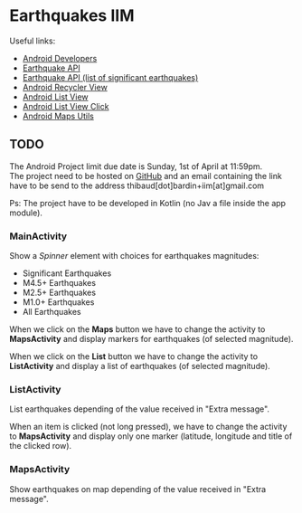 # Earthquakes IIM

Useful links:

- [Android Developers](https://developer.android.com/index.html)
- [Earthquake API](https://earthquake.usgs.gov/earthquakes/feed/v1.0/geojson.php)
- [Earthquake API (list of significant earthquakes)](https://earthquake.usgs.gov/earthquakes/feed/v1.0/summary/significant_month.geojson)
- [Android Recycler View](https://developer.android.com/guide/topics/ui/layout/recyclerview.html)
- [Android List View](https://developer.android.com/guide/topics/ui/layout/listview.html)
- [Android List View Click](https://stackoverflow.com/questions/2468100/how-to-handle-listview-click-in-android)
- [Android Maps Utils](https://developers.google.com/maps/documentation/android-api/utility/)

## TODO

The Android Project limit due date is Sunday, 1st of April at 11:59pm.  
The project need to be hosted on [GitHub](https://github.com) and an email containing the link have to be send to the address thibaud[dot]bardin+iim[at]gmail.com


Ps: The project have to be developed in Kotlin (no Jav a file inside the app module).

### MainActivity

Show a *Spinner* element with choices for earthquakes magnitudes:
- Significant Earthquakes
- M4.5+ Earthquakes
- M2.5+ Earthquakes
- M1.0+ Earthquakes
- All Earthquakes

When we click on the **Maps** button we have to change the activity to **MapsActivity** and display markers for earthquakes (of selected magnitude).

When we click on the **List** button we have to change the activity to **ListActivity** and display a list of earthquakes (of selected magnitude).

### ListActivity

List earthquakes depending of the value received in "Extra message".

When an item is clicked (not long pressed), we have to change the activity to **MapsActivity** and display only one marker (latitude, longitude and title of the clicked row).

### MapsActivity

Show earthquakes on map depending of the value received in "Extra message".
